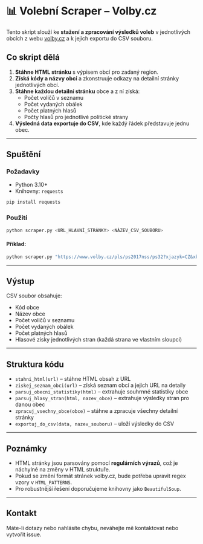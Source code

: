 # 📊 Volební Scraper – Volby.cz

Tento skript slouží ke **stažení a zpracování výsledků voleb** v jednotlivých obcích z webu [volby.cz](https://www.volby.cz/) a k jejich exportu do CSV souboru.

## Co skript dělá

1. **Stáhne HTML stránku** s výpisem obcí pro zadaný region.
2. **Získá kódy a názvy obcí** a zkonstruuje odkazy na detailní stránky jednotlivých obcí.
3. **Stáhne každou detailní stránku** obce a z ní získá:
   - Počet voličů v seznamu
   - Počet vydaných obálek
   - Počet platných hlasů
   - Počty hlasů pro jednotlivé politické strany
4. **Výsledná data exportuje do CSV**, kde každý řádek představuje jednu obec.

---

## Spuštění

### Požadavky
- Python 3.10+
- Knihovny: `requests`

```bash
pip install requests
```

### Použití

```bash
python scraper.py <URL_HLAVNÍ_STRÁNKY> <NÁZEV_CSV_SOUBORU>
```

#### Příklad:

```bash
python scraper.py "https://www.volby.cz/pls/ps2017nss/ps32?xjazyk=CZ&xkraj=12&xnumnuts=7103" vysledky_prostejov.csv
```

---

## Výstup

CSV soubor obsahuje:

- Kód obce
- Název obce
- Počet voličů v seznamu
- Počet vydaných obálek
- Počet platných hlasů
- Hlasové zisky jednotlivých stran (každá strana ve vlastním sloupci)

---

## Struktura kódu

- `stahni_html(url)` – stáhne HTML obsah z URL
- `ziskej_seznam_obci(url)` – získá seznam obcí a jejich URL na detaily
- `parsuj_obecni_statistiky(html)` – extrahuje souhrnné statistiky obce
- `parsuj_hlasy_stran(html, nazev_obce)` – extrahuje výsledky stran pro danou obec
- `zpracuj_vsechny_obce(obce)` – stáhne a zpracuje všechny detailní stránky
- `exportuj_do_csv(data, nazev_souboru)` – uloží výsledky do CSV

---

## Poznámky

- HTML stránky jsou parsovány pomocí **regulárních výrazů**, což je náchylné na změny v HTML struktuře.
- Pokud se změní formát stránek volby.cz, bude potřeba upravit regex vzory v `HTML_PATTERNS`.
- Pro robustnější řešení doporučujeme knihovny jako `BeautifulSoup`.

---

## Kontakt

Máte-li dotazy nebo nahlásíte chybu, neváhejte mě kontaktovat nebo vytvořit issue.
